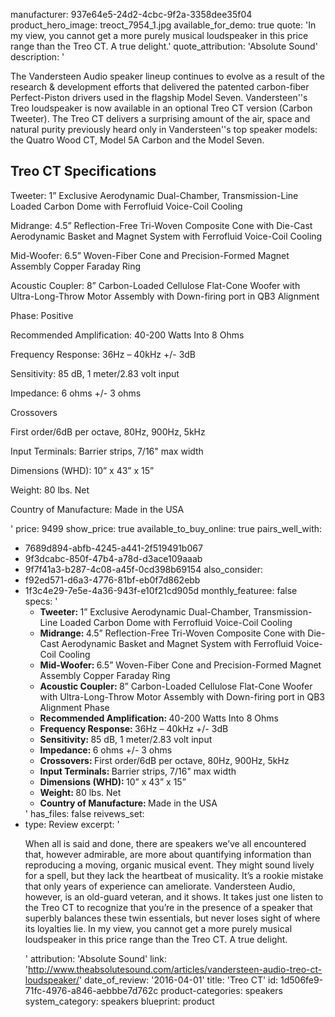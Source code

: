 manufacturer: 937e64e5-24d2-4cbc-9f2a-3358dee35f04
product_hero_image: treoct_7954_1.jpg
available_for_demo: true
quote: 'In my view, you cannot get a more purely musical loudspeaker in this price range than the Treo CT. A true delight.'
quote_attribution: 'Absolute Sound'
description: '<p>The Vandersteen Audio speaker lineup continues to evolve as a result of the research &amp; development efforts that delivered the patented carbon-fiber Perfect-Piston drivers used in the flagship Model Seven. Vandersteen''s Treo loudspeaker is now available in an optional Treo CT version (Carbon Tweeter). The Treo CT delivers a surprising amount of the air, space and natural purity previously heard only in Vandersteen''s top speaker models: the Quatro Wood CT, Model 5A Carbon and the Model Seven.&nbsp;&nbsp;</p><h2>Treo CT Specifications</h2><p>Tweeter: 1” Exclusive Aerodynamic Dual-Chamber, Transmission-Line Loaded Carbon Dome with Ferrofluid Voice-Coil Cooling&nbsp;</p><p>Midrange: 4.5” Reflection-Free Tri-Woven Composite Cone with Die-Cast Aerodynamic Basket and Magnet System with Ferrofluid Voice-Coil Cooling&nbsp;</p><p>Mid-Woofer: 6.5” Woven-Fiber Cone and Precision-Formed Magnet Assembly Copper Faraday Ring&nbsp;</p><p>Acoustic Coupler: 8” Carbon-Loaded Cellulose Flat-Cone Woofer with Ultra-Long-Throw Motor Assembly with Down-firing port in QB3 Alignment</p><p>Phase: Positive</p><p>Recommended Amplification: 40-200 Watts Into 8 Ohms</p><p>Frequency Response: 36Hz – 40kHz +/- 3dB</p><p>Sensitivity: 85 dB, 1 meter/2.83 volt input</p><p>Impedance: 6 ohms +/- 3 ohms</p><p>Crossovers</p><p>First order/6dB per octave, 80Hz, 900Hz, 5kHz</p><p>Input Terminals: Barrier strips, 7/16" max width</p><p>Dimensions (WHD): 10” x 43” x 15”</p><p>Weight: 80 lbs. Net</p><p>Country of Manufacture: Made in the USA</p>'
price: 9499
show_price: true
available_to_buy_online: true
pairs_well_with:
  - 7689d894-abfb-4245-a441-2f519491b067
  - 9f3dcabc-850f-47b4-a78d-d3ace109aaab
  - 9f7f41a3-b287-4c08-a45f-0cd398b69154
also_consider:
  - f92ed571-d6a3-4776-81bf-eb0f7d862ebb
  - 1f3c4e29-7e5e-4a36-943f-e10f21cd905d
monthly_featuree: false
specs: '<ul><li><b>Tweeter:&nbsp;</b>1” Exclusive Aerodynamic Dual-Chamber, Transmission-Line Loaded Carbon Dome with Ferrofluid Voice-Coil Cooling&nbsp;</li><li><b>Midrange:&nbsp;</b>4.5” Reflection-Free Tri-Woven Composite Cone with Die-Cast Aerodynamic Basket and Magnet System with Ferrofluid Voice-Coil Cooling&nbsp;</li><li><b>Mid-Woofer:&nbsp;</b>6.5” Woven-Fiber Cone and Precision-Formed Magnet Assembly Copper Faraday Ring&nbsp;</li><li><b>Acoustic Coupler:&nbsp;</b>8” Carbon-Loaded Cellulose Flat-Cone Woofer with Ultra-Long-Throw Motor Assembly with Down-firing port in QB3 Alignment&nbsp;Phase</li><li><b>Recommended Amplification:&nbsp;</b>40-200 Watts Into 8 Ohms</li><li><b>Frequency Response:&nbsp;</b>36Hz – 40kHz +/- 3dB</li><li><b>Sensitivity:&nbsp;</b>85 dB, 1 meter/2.83 volt input</li><li><b>Impedance:&nbsp;</b>6 ohms +/- 3 ohms</li><li><b>Crossovers:&nbsp;</b>First order/6dB per octave, 80Hz, 900Hz, 5kHz</li><li><b>Input Terminals:&nbsp;</b>Barrier strips, 7/16" max width</li><li><b>Dimensions (WHD):&nbsp;</b>10” x 43” x 15”</li><li><b>Weight:&nbsp;</b>80 lbs. Net</li><li><b>Country of Manufacture:&nbsp;</b>Made in the USA</li></ul>'
has_files: false
reivews_set:
  -
    type: Review
    excerpt: '<p>When all is said and done, there are speakers we’ve all encountered that, however admirable, are more about quantifying information than reproducing a moving, organic musical event. They might sound lively for a spell, but they lack the heartbeat of musicality. It’s a rookie mistake that only years of experience can ameliorate. Vandersteen Audio, however, is an old-guard veteran, and it shows. It takes just one listen to the Treo CT to recognize that you’re in the presence of a speaker that superbly balances these twin essentials, but never loses sight of where its loyalties lie. In my view, you cannot get a more purely musical loudspeaker in this price range than the Treo CT. A true delight.&nbsp;&nbsp;</p>'
    attribution: 'Absolute Sound'
    link: 'http://www.theabsolutesound.com/articles/vandersteen-audio-treo-ct-loudspeaker/'
    date_of_review: '2016-04-01'
title: 'Treo CT'
id: 1d506fe9-71fc-4976-a846-aebbbe7d762c
product-categories: speakers
system_category: speakers
blueprint: product
